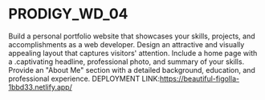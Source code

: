 # PRODIGY_WD_04
Build a personal portfolio website that showcases your skills, projects, and accomplishments as a web developer. Design an attractive and visually appealing layout that captures visitors' attention. Include a home page with a .captivating headline, professional photo, and summary of your skills. Provide an "About Me" section with a detailed background, education, and professional experience.
DEPLOYMENT LINK:https://beautiful-figolla-1bbd33.netlify.app/

